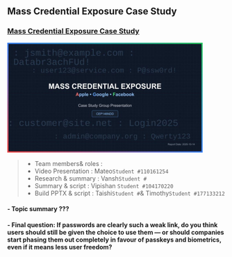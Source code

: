 ## Mass Credential Exposure Case Study

### [Mass Credential Exposure Case Study](https://youtu.be/O1_JQNPSpIo) 
<img width=450 src="presentation_requirements/image.jpg"/>

> - Team members& roles :
>  - Video Presentation   : Mateo`Student #110161254`
>  - Research & summary   : Vansh`Student #`
>  - Summary & script     : Vipishan `Student #104170220`
>  - Build PPTX & script  : Taishi`Student #`& Timothy`Student #177133212`

####  - Topic summary             ???
####  - Final question:            If passwords are clearly such a weak link, do you think users should still be given the choice to use them — or should companies start phasing them out completely in favour of passkeys and biometrics, even if it means less user freedom?
